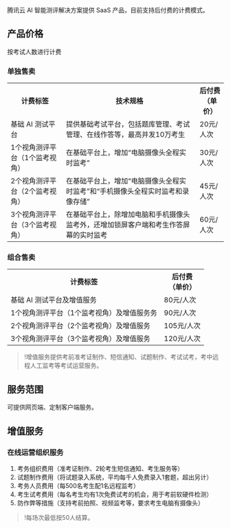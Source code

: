 腾讯云 AI 智能测评解决方案提供 SaaS 产品，目前支持后付费的计费模式。


## 产品价格

按考试人数进行计费

### 单独售卖
<table>
<tbody>
<tr>
<th>计费标签</th>
<th>技术规格</th>
<th>后付费<br>（单价）</th>
</tr>
<tr>
<td>基础 AI 测试平台</td>
<td>提供基础考试平台，包括题库管理、考试管理、在线作答等，最高并发10万考生</td>
<td>20元/人次</td>
</tr>
<tr>
<td>1个视角测评平台（1个监考视角）</td>
<td>在基础平台上，增加“电脑摄像头全程实时监考”</td>
<td>30元/人次</td>
</tr>
<tr>
<td>2个视角测评平台（2个监考视角）</td>
<td>在基础平台上，增加“电脑摄像头全程实时监考”和“手机摄像头全程实时监考和录像存储”</td>
<td>45元/人次</td>
</tr>
<tr>
<td>3个视角测评平台（3个监考视角）</td>
<td>在基础平台上，除增加电脑和手机摄像头监考外，还增加锁屏客户端和考生作答屏幕的实时监考</td>
<td>60元/人次</td>
</tr>
</tbody></table>


### 组合售卖
<table>
<tbody>
<tr>
<th>计费标签</th>
<th>后付费<br>（单价）</th>
</tr>
<tr>
<td>基础 AI 测试平台及增值服务</td>
<td>80元/人次</td>
</tr>
<tr>
<td>1个视角测评平台（1个监考视角）及增值服务务</td>
<td>90元/人次</td>
</tr>
<tr>
<td>2个视角测评平台（2个监考视角）及增值服务</td>
<td>105元/人次</td>
</tr>
<tr>
<td>3个视角测评平台（3个监考视角）及增值服务</td>
<td>120元/人次</td>
</tr>
</tbody></table>

>!增值服务提供考前准考证制作、短信通知、试题制作、考试试考，考中远程人工监考等考试运营服务。


## 服务范围
可提供网页端、定制客户端服务。


## 增值服务
### 在线运营组织服务
1. 考务组织费用（准考证制作、2轮考生短信通知、考生服务等）
2. 试题制作费用（将试题录入系统，平均每千人免费录入1套题，超出另计）
3. 考务人员费用（每500名考生配1名远程监考）
4. 考生试考费用（每名考生均有1次免费试考的机会，用于考前软硬件检测）
5. 防作弊等措施（支持考前拍照、视频监考等，要求考生电脑有摄像头）

>!每场次最低按50人结算。





